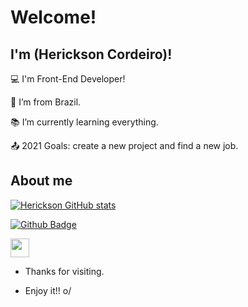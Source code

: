 # Welcome!

 

## I'm (Herickson Cordeiro)!

 

:computer: I'm Front-End Developer!

:house_with_garden: I’m from Brazil.

:books: I’m currently learning everything.

:outbox_tray: 2021 Goals: create a new project and find a new job.

 

## About me
[![Herickson GitHub stats](https://github-readme-stats.vercel.app/api?username=hericksonwcordeiro)](https://github.com/hericksonwcordeiro/github-readme-stats)

[![Github Badge](https://img.shields.io/badge/-Github-000?style=flat-square&logo=Github&logoColor=white&link=https://github.com/HericksonWCordeiro)](https://github.com/HericksonWCordeiro)


<img src=https://github.com/TheDudeThatCode/TheDudeThatCode/blob/master/Assets/Earth.gif width="30">


- Thanks for visiting.

- Enjoy it!! o/
